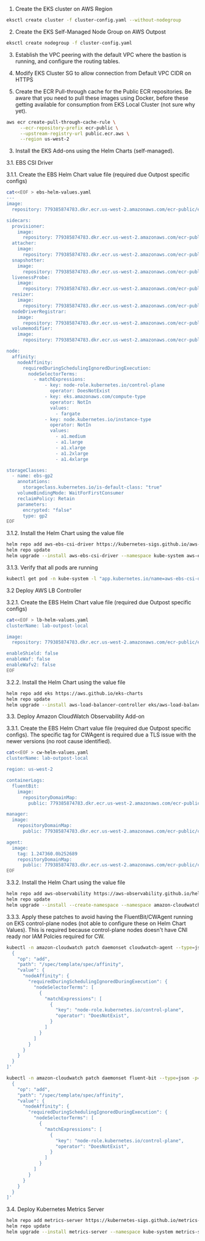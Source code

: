 1. Create the EKS cluster on AWS Region

```bash
eksctl create cluster -f cluster-config.yaml --without-nodegroup
```

2. Create the EKS Self-Managed Node Group on AWS Outpost

```bash
eksctl create nodegroup -f cluster-config.yaml
```

3. Establish the VPC peering with the default VPC where the bastion is running, and configure the routing tables.

4. Modify EKS Cluster SG to allow connection from Default VPC CIDR on HTTPS

5. Create the ECR Pull-through cache for the Public ECR repositories. Be aware that you need to pull these images using Docker, before these getting available for consumption from EKS Local Cluster (not sure why yet).

```bash
aws ecr create-pull-through-cache-rule \
     --ecr-repository-prefix ecr-public \
     --upstream-registry-url public.ecr.aws \
     --region us-west-2
```

3. Install the EKS Add-ons using the Helm Charts (self-managed).

3.1. EBS CSI Driver

3.1.1. Create the EBS Helm Chart value file (required due Outpost specific configs)

```bash
cat<<EOF > ebs-helm-values.yaml 
---
image:
  repository: 779385874783.dkr.ecr.us-west-2.amazonaws.com/ecr-public/ebs-csi-driver/aws-ebs-csi-driver

sidecars:
  provisioner:
    image:
      repository: 779385874783.dkr.ecr.us-west-2.amazonaws.com/ecr-public/eks-distro/kubernetes-csi/external-provisioner
  attacher:
    image:
      repository: 779385874783.dkr.ecr.us-west-2.amazonaws.com/ecr-public/eks-distro/kubernetes-csi/external-attacher
  snapshotter:
    image:
      repository: 779385874783.dkr.ecr.us-west-2.amazonaws.com/ecr-public/eks-distro/kubernetes-csi/external-snapshotter/csi-snapshotter
  livenessProbe:
    image:
      repository: 779385874783.dkr.ecr.us-west-2.amazonaws.com/ecr-public/eks-distro/kubernetes-csi/livenessprobe
  resizer:
    image:
      repository: 779385874783.dkr.ecr.us-west-2.amazonaws.com/ecr-public/eks-distro/kubernetes-csi/external-resizer
  nodeDriverRegistrar:
    image:
      repository: 779385874783.dkr.ecr.us-west-2.amazonaws.com/ecr-public/eks-distro/kubernetes-csi/node-driver-registrar
  volumemodifier:
    image:
      repository: 779385874783.dkr.ecr.us-west-2.amazonaws.com/ecr-public/ebs-csi-driver/volume-modifier-for-k8s

node:
  affinity:
    nodeAffinity:
      requiredDuringSchedulingIgnoredDuringExecution:
        nodeSelectorTerms:
          - matchExpressions:
              - key: node-role.kubernetes.io/control-plane
                operator: DoesNotExist
              - key: eks.amazonaws.com/compute-type
                operator: NotIn
                values:
                  - fargate
              - key: node.kubernetes.io/instance-type
                operator: NotIn
                values:
                  - a1.medium
                  - a1.large
                  - a1.xlarge
                  - a1.2xlarge
                  - a1.4xlarge

storageClasses:
  - name: ebs-gp2
    annotations:
      storageclass.kubernetes.io/is-default-class: "true"
    volumeBindingMode: WaitForFirstConsumer
    reclaimPolicy: Retain
    parameters:
      encrypted: "false"
      type: gp2
EOF
```

3.1.2. Install the Helm Chart using the value file

```bash
helm repo add aws-ebs-csi-driver https://kubernetes-sigs.github.io/aws-ebs-csi-driver
helm repo update
helm upgrade --install aws-ebs-csi-driver --namespace kube-system aws-ebs-csi-driver/aws-ebs-csi-driver --values ebs-helm-values.yaml
```

3.1.3. Verify that all pods are running

```bash
kubectl get pod -n kube-system -l "app.kubernetes.io/name=aws-ebs-csi-driver,app.kubernetes.io/instance=aws-ebs-csi-driver"
```

3.2 Deploy AWS LB Controller

3.2.1. Create the EBS Helm Chart value file (required due Outpost specific configs)

```bash
cat<<EOF > lb-helm-values.yaml
clusterName: lab-outpost-local

image:
  repository: 779385874783.dkr.ecr.us-west-2.amazonaws.com/ecr-public/eks/aws-load-balancer-controller

enableShield: false
enableWaf: false
enableWafv2: false
EOF
```

3.2.2. Install the Helm Chart using the value file

```bash
helm repo add eks https://aws.github.io/eks-charts
helm repo update
helm upgrade --install aws-load-balancer-controller eks/aws-load-balancer-controller -n kube-system --values lb-helm-values.yaml
```

3.3. Deploy Amazon CloudWatch Observability Add-on

3.3.1. Create the EBS Helm Chart value file (required due Outpost specific configs). The specific tag for CWAgent is required due a TLS issue with the newer versions (no root cause identified).

```bash
cat<<EOF > cw-helm-values.yaml
clusterName: lab-outpost-local

region: us-west-2

containerLogs:
  fluentBit:
    image:
      repositoryDomainMap:
        public: 779385874783.dkr.ecr.us-west-2.amazonaws.com/ecr-public/aws-observability

manager:
  image:
    repositoryDomainMap:
      public: 779385874783.dkr.ecr.us-west-2.amazonaws.com/ecr-public/cloudwatch-agent

agent:
  image:
    tag: 1.247360.0b252689
    repositoryDomainMap:
      public: 779385874783.dkr.ecr.us-west-2.amazonaws.com/ecr-public/cloudwatch-agent
EOF
```

3.3.2. Install the Helm Chart using the value file

```bash
helm repo add aws-observability https://aws-observability.github.io/helm-charts
helm repo update
helm upgrade --install --create-namespace --namespace amazon-cloudwatch amazon-cloudwatch-observability aws-observability/amazon-cloudwatch-observability  --values cw-helm-values.yaml
```

3.3.3. Apply these patches to avoid having the FluentBit/CWAgent running on EKS control-plane nodes (not able to configure these on Helm Chart Values). This is required because control-plane nodes doesn't have CNI ready nor IAM Polcies required for CW.

```bash 
kubectl -n amazon-cloudwatch patch daemonset cloudwatch-agent --type=json -p='[
  {
    "op": "add",
    "path": "/spec/template/spec/affinity",
    "value": {
      "nodeAffinity": {
        "requiredDuringSchedulingIgnoredDuringExecution": {
          "nodeSelectorTerms": [
            {
              "matchExpressions": [
                {
                  "key": "node-role.kubernetes.io/control-plane",
                  "operator": "DoesNotExist",
                }
              ]
            }
          ]
        }
      }
    }
  }
]'

kubectl -n amazon-cloudwatch patch daemonset fluent-bit --type=json -p='[
  {
    "op": "add",
    "path": "/spec/template/spec/affinity",
    "value": {
      "nodeAffinity": {
        "requiredDuringSchedulingIgnoredDuringExecution": {
          "nodeSelectorTerms": [
            {
              "matchExpressions": [
                {
                  "key": "node-role.kubernetes.io/control-plane",
                  "operator": "DoesNotExist",
                }
              ]
            }
          ]
        }
      }
    }
  }
]'
```

3.4. Deploy Kubernetes Metrics Server

```bash
helm repo add metrics-server https://kubernetes-sigs.github.io/metrics-server/
helm repo update
helm upgrade --install metrics-server --namespace kube-system metrics-server/metrics-server
```
